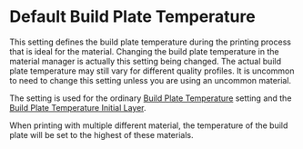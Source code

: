 Default Build Plate Temperature
====
This setting defines the build plate temperature during the printing process that is ideal for the material. Changing the build plate temperature in the material manager is actually this setting being changed. The actual build plate temperature may still vary for different quality profiles. It is uncommon to need to change this setting unless you are using an uncommon material.

The setting is used for the ordinary [Build Plate Temperature](material_bed_temperature.md) setting and the [Build Plate Temperature Initial Layer](material_bed_temperature_layer_0.md).

When printing with multiple different material, the temperature of the build plate will be set to the highest of these materials.